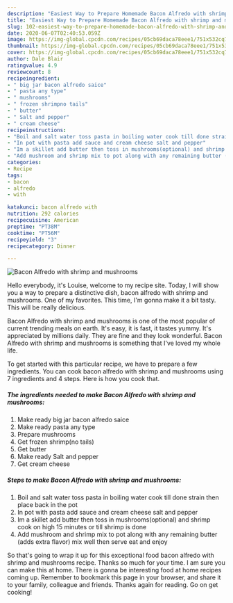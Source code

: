 ```yaml
---
description: "Easiest Way to Prepare Homemade Bacon Alfredo with shrimp and mushrooms"
title: "Easiest Way to Prepare Homemade Bacon Alfredo with shrimp and mushrooms"
slug: 102-easiest-way-to-prepare-homemade-bacon-alfredo-with-shrimp-and-mushrooms
date: 2020-06-07T02:40:53.059Z
image: https://img-global.cpcdn.com/recipes/05cb69daca78eee1/751x532cq70/bacon-alfredo-with-shrimp-and-mushrooms-recipe-main-photo.jpg
thumbnail: https://img-global.cpcdn.com/recipes/05cb69daca78eee1/751x532cq70/bacon-alfredo-with-shrimp-and-mushrooms-recipe-main-photo.jpg
cover: https://img-global.cpcdn.com/recipes/05cb69daca78eee1/751x532cq70/bacon-alfredo-with-shrimp-and-mushrooms-recipe-main-photo.jpg
author: Dale Blair
ratingvalue: 4.9
reviewcount: 8
recipeingredient:
- " big jar bacon alfredo saice"
- " pasta any type"
- " mushrooms"
- " frozen shrimpno tails"
- " butter"
- " Salt and pepper"
- " cream cheese"
recipeinstructions:
- "Boil and salt water toss pasta in boiling water cook till done strain then place back in the pot"
- "In pot with pasta add sauce and cream cheese salt and pepper"
- "Im a skillet add butter then toss in mushrooms(optional) and shrimp cook on high 15 minutes or till shrimp is done"
- "Add mushroom and shrimp mix to pot along with any remaining butter (adds extra flavor) mix well then serve eat and enjoy"
categories:
- Recipe
tags:
- bacon
- alfredo
- with

katakunci: bacon alfredo with 
nutrition: 292 calories
recipecuisine: American
preptime: "PT38M"
cooktime: "PT56M"
recipeyield: "3"
recipecategory: Dinner

---
```



![Bacon Alfredo with shrimp and mushrooms](https://img-global.cpcdn.com/recipes/05cb69daca78eee1/751x532cq70/bacon-alfredo-with-shrimp-and-mushrooms-recipe-main-photo.jpg)

Hello everybody, it's Louise, welcome to my recipe site. Today, I will show you a way to prepare a distinctive dish, bacon alfredo with shrimp and mushrooms. One of my favorites. This time, I'm gonna make it a bit tasty. This will be really delicious.



Bacon Alfredo with shrimp and mushrooms is one of the most popular of current trending meals on earth. It's easy, it is fast, it tastes yummy. It's appreciated by millions daily. They are fine and they look wonderful. Bacon Alfredo with shrimp and mushrooms is something that I've loved my whole life.


To get started with this particular recipe, we have to prepare a few ingredients. You can cook bacon alfredo with shrimp and mushrooms using 7 ingredients and 4 steps. Here is how you cook that.

<!--inarticleads1-->

##### The ingredients needed to make Bacon Alfredo with shrimp and mushrooms:

1. Make ready  big jar bacon alfredo saice
1. Make ready  pasta any type
1. Prepare  mushrooms
1. Get  frozen shrimp(no tails)
1. Get  butter
1. Make ready  Salt and pepper
1. Get  cream cheese




<!--inarticleads2-->

##### Steps to make Bacon Alfredo with shrimp and mushrooms:

1. Boil and salt water toss pasta in boiling water cook till done strain then place back in the pot
1. In pot with pasta add sauce and cream cheese salt and pepper
1. Im a skillet add butter then toss in mushrooms(optional) and shrimp cook on high 15 minutes or till shrimp is done
1. Add mushroom and shrimp mix to pot along with any remaining butter (adds extra flavor) mix well then serve eat and enjoy




So that's going to wrap it up for this exceptional food bacon alfredo with shrimp and mushrooms recipe. Thanks so much for your time. I am sure you can make this at home. There is gonna be interesting food at home recipes coming up. Remember to bookmark this page in your browser, and share it to your family, colleague and friends. Thanks again for reading. Go on get cooking!
